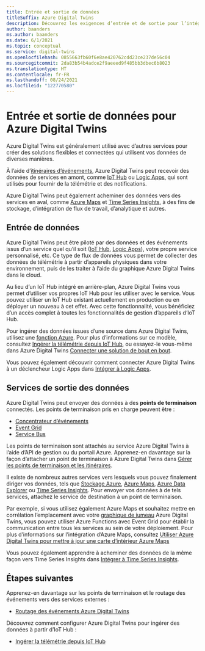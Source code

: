 ```yaml
---
title: Entrée et sortie de données
titleSuffix: Azure Digital Twins
description: Découvrez les exigences d’entrée et de sortie pour l’intégration d’Azure Digital Twins avec d’autres services.
author: baanders
ms.author: baanders
ms.date: 6/1/2021
ms.topic: conceptual
ms.service: digital-twins
ms.openlocfilehash: 0855663fb60f6e8ae420762cdd23ce237de56c04
ms.sourcegitcommit: 2da83b54b4adce2f9aeeed9f485bb3dbec6b8023
ms.translationtype: HT
ms.contentlocale: fr-FR
ms.lasthandoff: 08/24/2021
ms.locfileid: "122770580"
---
```

# <a name="data-ingress-and-egress-for-azure-digital-twins"></a>Entrée et sortie de données pour Azure Digital Twins

Azure Digital Twins est généralement utilisé avec d’autres services pour créer des solutions flexibles et connectées qui utilisent vos données de diverses manières.

À l’aide d’[itinéraires d’événements](concepts-route-events.md), Azure Digital Twins peut recevoir des données de services en amont, comme [IoT Hub](../iot-hub/about-iot-hub.md) ou [Logic Apps](../logic-apps/logic-apps-overview.md), qui sont utilisés pour fournir de la télémétrie et des notifications. 

Azure Digital Twins peut également acheminer des données vers des services en aval, comme [Azure Maps](../azure-maps/about-azure-maps.md) et [Time Series Insights](../time-series-insights/overview-what-is-tsi.md), à des fins de stockage, d’intégration de flux de travail, d’analytique et autres. 

## <a name="data-ingress"></a>Entrée de données

Azure Digital Twins peut être piloté par des données et des événements issus d’un service quel qu’il soit ([IoT Hub](../iot-hub/about-iot-hub.md), [Logic Apps](../logic-apps/logic-apps-overview.md)), votre propre service personnalisé, etc. Ce type de flux de données vous permet de collecter des données de télémétrie à partir d’appareils physiques dans votre environnement, puis de les traiter à l’aide du graphique Azure Digital Twins dans le cloud.

Au lieu d’un IoT Hub intégré en arrière-plan, Azure Digital Twins vous permet d’utiliser vos propres IoT Hub pour les utiliser avec le service. Vous pouvez utiliser un IoT Hub existant actuellement en production ou en déployer un nouveau à cet effet. Avec cette fonctionnalité, vous bénéficiez d’un accès complet à toutes les fonctionnalités de gestion d’appareils d’IoT Hub.

Pour ingérer des données issues d’une source dans Azure Digital Twins, utilisez une [fonction Azure](../azure-functions/functions-overview.md). Pour plus d’informations sur ce modèle, consultez [Ingérer la télémétrie depuis IoT Hub](how-to-ingest-iot-hub-data.md), ou essayez-le vous-même dans Azure Digital Twins [Connecter une solution de bout en bout](tutorial-end-to-end.md). 

Vous pouvez également découvrir comment connecter Azure Digital Twins à un déclencheur Logic Apps dans [Intégrer à Logic Apps](how-to-integrate-logic-apps.md).

## <a name="data-egress-services"></a>Services de sortie des données

Azure Digital Twins peut envoyer des données à des **points de terminaison** connectés. Les points de terminaison pris en charge peuvent être :
* [Concentrateur d’événements](../event-hubs/event-hubs-about.md)
* [Event Grid](../event-grid/overview.md)
* [Service Bus](../service-bus-messaging/service-bus-messaging-overview.md)

Les points de terminaison sont attachés au service Azure Digital Twins à l’aide d’API de gestion ou du portail Azure. Apprenez-en davantage sur la façon d’attacher un point de terminaison à Azure Digital Twins dans [Gérer les points de terminaison et les itinéraires](how-to-manage-routes.md).

Il existe de nombreux autres services vers lesquels vous pouvez finalement diriger vos données, tels que [Stockage Azure](../storage/common/storage-introduction.md), [Azure Maps](../azure-maps/about-azure-maps.md), [Azure Data Explorer](/azure/data-explorer/data-explorer-overview) ou [Time Series Insights](../time-series-insights/overview-what-is-tsi.md). Pour envoyer vos données à de tels services, attachez le service de destination à un point de terminaison.

Par exemple, si vous utilisez également Azure Maps et souhaitez mettre en corrélation l’emplacement avec votre [graphique de jumeau](concepts-twins-graph.md) Azure Digital Twins, vous pouvez utiliser Azure Functions avec Event Grid pour établir la communication entre tous les services au sein de votre déploiement. Pour plus d’informations sur l’intégration d’Azure Maps, consultez [Utiliser Azure Digital Twins pour mettre à jour une carte d’intérieur Azure Maps](how-to-integrate-maps.md)

Vous pouvez également apprendre à acheminer des données de la même façon vers Time Series Insights dans [Intégrer à Time Series Insights](how-to-integrate-time-series-insights.md).

## <a name="next-steps"></a>Étapes suivantes

Apprenez-en davantage sur les points de terminaison et le routage des événements vers des services externes :
* [Routage des événements Azure Digital Twins](concepts-route-events.md)

Découvrez comment configurer Azure Digital Twins pour ingérer des données à partir d’IoT Hub :
* [Ingérer la télémétrie depuis IoT Hub](how-to-ingest-iot-hub-data.md)